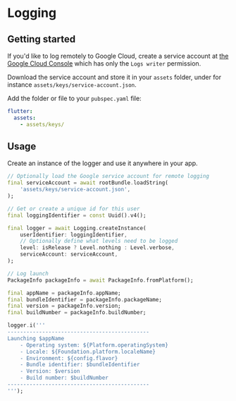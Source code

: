 # Logging

## Getting started

If you'd like to log remotely to Google Cloud, create a service account at [the Google Cloud Console](https://console.cloud.google.com/) which has only the `Logs writer` permission.

Download the service account and store it in your `assets` folder, under for instance `assets/keys/service-account.json`.

Add the folder or file to your `pubspec.yaml` file:

```yaml
flutter:
  assets:
    - assets/keys/
```

## Usage

Create an instance of the logger and use it anywhere in your app.

```dart
// Optionally load the Google service account for remote logging
final serviceAccount = await rootBundle.loadString(
    'assets/keys/service-account.json',
);

// Get or create a unique id for this user
final loggingIdentifier = const Uuid().v4();

final logger = await Logging.createInstance(
    userIdentifier: loggingIdentifier,
    // Optionally define what levels need to be logged
    level: isRelease ? Level.nothing : Level.verbose,
    serviceAccount: serviceAccount,
);

// Log launch
PackageInfo packageInfo = await PackageInfo.fromPlatform();

final appName = packageInfo.appName;
final bundleIdentifier = packageInfo.packageName;
final version = packageInfo.version;
final buildNumber = packageInfo.buildNumber;

logger.i('''
---------------------------------------------
Launching $appName
    - Operating system: ${Platform.operatingSystem}
    - Locale: ${Foundation.platform.localeName}
    - Environment: ${config.flavor}
    - Bundle identifier: $bundleIdentifier
    - Version: $version
    - Build number: $buildNumber
---------------------------------------------
''');
```